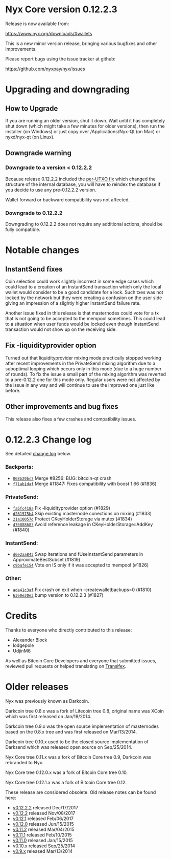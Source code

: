 Nyx Core version 0.12.2.3
==========================

Release is now available from:

  <https://www.nyx.org/downloads/#wallets>

This is a new minor version release, bringing various bugfixes and other
improvements.

Please report bugs using the issue tracker at github:

  <https://github.com/nyxpay/nyx/issues>


Upgrading and downgrading
=========================

How to Upgrade
--------------

If you are running an older version, shut it down. Wait until it has completely
shut down (which might take a few minutes for older versions), then run the
installer (on Windows) or just copy over /Applications/Nyx-Qt (on Mac) or
nyxd/nyx-qt (on Linux).

Downgrade warning
-----------------

### Downgrade to a version < 0.12.2.2

Because release 0.12.2.2 included the [per-UTXO fix](release-notes/nyx/release-notes-0.12.2.2.md#per-utxo-fix)
which changed the structure of the internal database, you will have to reindex
the database if you decide to use any pre-0.12.2.2 version.

Wallet forward or backward compatibility was not affected.

### Downgrade to 0.12.2.2

Downgrading to 0.12.2.2 does not require any additional actions, should be
fully compatible.

Notable changes
===============

InstantSend fixes
-----------------

Coin selection could work slightly incorrect in some edge cases which could
lead to a creation of an InstantSend transaction which only the local wallet
would consider to be a good candidate for a lock. Such txes was not locked by
the network but they were creating a confusion on the user side giving an
impression of a slightly higher InstantSend failure rate.

Another issue fixed in this release is that masternodes could vote for a tx
that is not going to be accepted to the mempool sometimes. This could lead to
a situation when user funds would be locked even though InstantSend transaction
would not show up on the receiving side.

Fix -liquidityprovider option
-----------------------------

Turned out that liquidityprovider mixing mode practically stopped working after
recent improvements in the PrivateSend mixing algorithm due to a suboptimal
looping which occurs only in this mode (due to a huge number of rounds). To fix
the issue a small part of the mixing algorithm was reverted to a pre-0.12.2 one
for this mode only. Regular users were not affected by the issue in any way and
will continue to use the improved one just like before.

Other improvements and bug fixes
--------------------------------

This release also fixes a few crashes and compatibility issues.


0.12.2.3 Change log
===================

See detailed [change log](https://github.com/nyxpay/nyx/compare/v0.12.2.2...nyxpay:v0.12.2.3) below.

### Backports:
- [`068b20bc7`](https://github.com/nyxpay/nyx/commit/068b20bc7) Merge #8256: BUG: bitcoin-qt crash
- [`f71ab1daf`](https://github.com/nyxpay/nyx/commit/f71ab1daf) Merge #11847: Fixes compatibility with boost 1.66 (#1836)

### PrivateSend:
- [`fa5fc418a`](https://github.com/nyxpay/nyx/commit/fa5fc418a) Fix -liquidityprovider option (#1829)
- [`d261575b4`](https://github.com/nyxpay/nyx/commit/d261575b4) Skip existing masternode conections on mixing (#1833)
- [`21a10057d`](https://github.com/nyxpay/nyx/commit/21a10057d) Protect CKeyHolderStorage via mutex (#1834)
- [`476888683`](https://github.com/nyxpay/nyx/commit/476888683) Avoid reference leakage in CKeyHolderStorage::AddKey (#1840)

### InstantSend:
- [`d6e2aa843`](https://github.com/nyxpay/nyx/commit/d6e2aa843) Swap iterations and fUseInstantSend parameters in ApproximateBestSubset (#1819)
- [`c9bafe154`](https://github.com/nyxpay/nyx/commit/c9bafe154) Vote on IS only if it was accepted to mempool (#1826)

### Other:
- [`ada41c3af`](https://github.com/nyxpay/nyx/commit/ada41c3af) Fix crash on exit when -createwalletbackups=0 (#1810)
- [`63e0e30e3`](https://github.com/nyxpay/nyx/commit/63e0e30e3) bump version to 0.12.2.3 (#1827)

Credits
=======

Thanks to everyone who directly contributed to this release:

- Alexander Block
- lodgepole
- UdjinM6

As well as Bitcoin Core Developers and everyone that submitted issues,
reviewed pull requests or helped translating on
[Transifex](https://www.transifex.com/projects/p/nyx/).


Older releases
==============

Nyx was previously known as Darkcoin.

Darkcoin tree 0.8.x was a fork of Litecoin tree 0.8, original name was XCoin
which was first released on Jan/18/2014.

Darkcoin tree 0.9.x was the open source implementation of masternodes based on
the 0.8.x tree and was first released on Mar/13/2014.

Darkcoin tree 0.10.x used to be the closed source implementation of Darksend
which was released open source on Sep/25/2014.

Nyx Core tree 0.11.x was a fork of Bitcoin Core tree 0.9,
Darkcoin was rebranded to Nyx.

Nyx Core tree 0.12.0.x was a fork of Bitcoin Core tree 0.10.

Nyx Core tree 0.12.1.x was a fork of Bitcoin Core tree 0.12.

These release are considered obsolete. Old release notes can be found here:

- [v0.12.2.2](release-notes/nyx/release-notes-0.12.2.2.md) released Dec/17/2017
- [v0.12.2](release-notes/nyx/release-notes-0.12.2.md) released Nov/08/2017
- [v0.12.1](release-notes/nyx/release-notes-0.12.1.md) released Feb/06/2017
- [v0.12.0](release-notes/nyx/release-notes-0.12.0.md) released Jun/15/2015
- [v0.11.2](release-notes/nyx/release-notes-0.11.2.md) released Mar/04/2015
- [v0.11.1](release-notes/nyx/release-notes-0.11.1.md) released Feb/10/2015
- [v0.11.0](release-notes/nyx/release-notes-0.11.0.md) released Jan/15/2015
- [v0.10.x](release-notes/nyx/release-notes-0.10.0.md) released Sep/25/2014
- [v0.9.x](release-notes/nyx/release-notes-0.9.0.md) released Mar/13/2014

